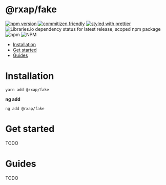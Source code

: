 @rxap/fake
======

[![npm version](https://img.shields.io/npm/v/@rxap/fake?style=flat-square)](https://www.npmjs.com/package/@rxap/fake)
[![commitizen friendly](https://img.shields.io/badge/commitizen-friendly-brightgreen.svg?style=flat-square)](https://commitizen.github.io/cz-cli/)
[![styled with prettier](https://img.shields.io/badge/styled_with-prettier-ff69b4.svg?style=flat-square)](https://github.com/prettier/prettier)
![Libraries.io dependency status for latest release, scoped npm package](https://img.shields.io/librariesio/release/npm/@rxap/fake)
![npm](https://img.shields.io/npm/dm/@rxap/fake)
![NPM](https://img.shields.io/npm/l/@rxap/fake)

> 

- [Installation](#installation)
- [Get started](#get-started)
- [Guides](#guides)

# Installation

```
yarn add @rxap/fake 
```

**ng add**
```
ng add @rxap/fake
```

# Get started

TODO


# Guides

TODO


